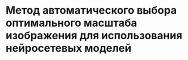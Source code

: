 # Метод автоматического выбора оптимального масштаба изображения для использования нейросетевых моделей
